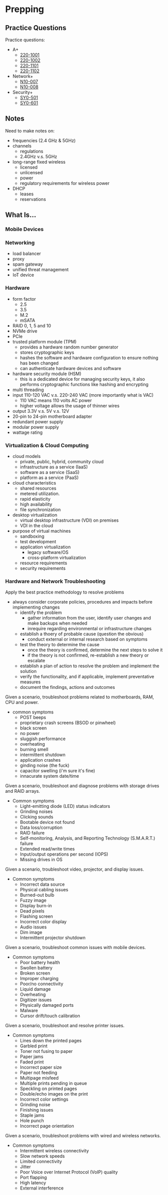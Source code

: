 # Prepping

## Practice Questions

Practice questions:

- A+
	- [220-1001](https://www.comptia.org/training/resources/practice-tests/comptia-a-1001-practice-questions)
	- [220-1002](https://www.comptia.org/training/resources/practice-tests/comptia-a-1002-practice-questions)
	- [220-1101](https://www.comptia.org/training/resources/practice-tests/comptia-a-1101-practice-questions)
	- [220-1102](https://www.comptia.org/training/resources/practice-tests/comptia-a-1102-practice-questions)
- Network+
	- [N10-007](https://www.comptia.org/training/resources/practice-tests/network-n10-008-practice-questions)
	- [N10-008](https://www.comptia.org/training/resources/practice-tests/network-n10-007-practice-questions)
- Security+
	- [SY0-501](https://www.comptia.org/training/practice-questions/security-501-practice-questions)
	- [SY0-601](https://www.comptia.org/training/resources/practice-tests/security-601-practice-questions)

## Notes

Need to make notes on:

- frequencies (2.4 GHz & 5GHz)
- channels
	- regulations
	- 2.4GHz v.s. 5GHz
- long-range fixed wireless
	- licensed
	- unlicensed
	- power
	- regulatory requirements for wireless power
- DHCP
	- leases
	- reservations

## What Is...

### Mobile Devices

### Networking

- load balancer
- proxy
- spam gateway
- unified threat management
- IoT device

### Hardware

- form factor
	- 2.5
	- 3.5
	- M.2
	- mSATA
- RAID 0, 1, 5 and 10
- NVMe drive
- PCIe
- trusted platform module (TPM)
	- provides a hardware random number generator
	- stores cryptographic keys
	- hashes the software and hardware configuration to ensure nothing has been changed
	- can authenticate hardware devices and software
- hardware security module (HSM)
	- this is a dedicated device for managing security keys, it also performs cryptographic functions like hashing and encrypting
- multi threading
- input 110-120 VAC v.s. 220-240 VAC (more importantly what is VAC)
	- 110 VAC means 110 volts AC power
	- higher voltage allows the usage of thinner wires
- output 3.3V v.s. 5V v.s. 12V
- 20-pin to 24-pin motherboard adapter
- redundant power supply
- modular power supply
- wattage rating

### Virtualization & Cloud Computing

- cloud models
	- private, public, hybrid, community cloud
	- infrastructure as a service (IaaS)
	- software as a service (SaaS)
	- platform as a service (PaaS)
- cloud characteristics
	- shared resources
	- metered utilization.
	- rapid elasticity
	- high availability
	- file synchronization
- desktop virtualization
	- virtual desktop infrastructure (VDI) on premises
	- VDI in the cloud
- purpose of virtual machines
	- sandboxing
	- test development
	- application virtualization
		- legacy software/OS
		- cross-platform virtualization
	- resource requirements
	- security requirements

### Hardware and Network Troubleshooting

Apply the best practice methodology to resolve problems

- always consider corporate policies, procedures and impacts before implementing changes
	- identify the problem
		- gather information from the user, identify user changes and make backups when needed
		- inrequire regarding environmental or infrastructure changes
	- establish a thoery of probable cause (question the obvious)
		- conduct external or internal research based on symptoms
	- test the theory to determine the cause
		- once the theory is confirmed, determine the next steps to solve it
		- if the theory is not confirmed, re-establish a new theory or escalate
	- establish a plan of action to resolve the problem and implement the solution
	- verify the functionality, and if applicable, implement preventative measures
	- document the findings, actions and outcomes

Given a scenario, troubleshoot problems related to motherboards, RAM, CPU and power.

- common symptoms
	- POST beeps
	- proprietary crash screens (BSOD or pinwheel)
	- black screen
	- no power
	- sluggish performance
	- overheating
	- burning smell
	- intermittent shutdown
	- application crashes
	- ginding noise (the fuck)
	- capacitor swelling (i'm sure it's fine)
	- innacurate system date/time

Given a scenario, troubleshoot and diagnose problems with storage drives and RAID arrays.

- Common symptoms
	- Light-emitting diode (LED) status indicators
	- Grinding noises
	- Clicking sounds
	- Bootable device not found
	- Data loss/corruption
	- RAID failure
	- Self-monitoring, Analysis, and Reporting Technology (S.M.A.R.T.) failure
	- Extended read/write times
	- Input/output operations per second (IOPS)
	- Missing drives in OS

Given a scenario, troubleshoot video, projector, and display issues.

- Common symptoms
	- Incorrect data source
	- Physical cabling issues
	- Burned-out bulb
	- Fuzzy image
	- Display burn-in
	- Dead pixels
	- Flashing screen
	- Incorrect color display
	- Audio issues
	- Dim image
	- Intermittent projector shutdown

Given a scenario, troubleshoot common issues with mobile devices.

- Common symptoms
	- Poor battery health
	- Swollen battery
	- Broken screen
	- Improper charging
	- Poor/no connectivity
	- Liquid damage
	- Overheating
	- Digitizer issues
	- Physically damaged ports
	- Malware
	- Cursor drift/touch calibration

Given a scenario, troubleshoot and resolve printer issues.

- Common symptoms
	- Lines down the printed pages
	- Garbled print
	- Toner not fusing to paper
	- Paper jams
	- Faded print
	- Incorrect paper size
	- Paper not feeding
	- Multipage misfeed
	- Multiple prints pending in queue
	- Speckling on printed pages
	- Double/echo images on the print
	- Incorrect color settings
	- Grinding noise
	- Finishing issues
	-  Staple jams
	- Hole punch
	- Incorrect page orientation

Given a scenario, troubleshoot problems with wired and wireless networks.

- Common symptoms
	- Intermittent wireless connectivity
	- Slow network speeds
	- Limited connectivity
	- Jitter
	- Poor Voice over Internet Protocol (VoIP) quality
	- Port flapping
	- High latency
	- External interference
